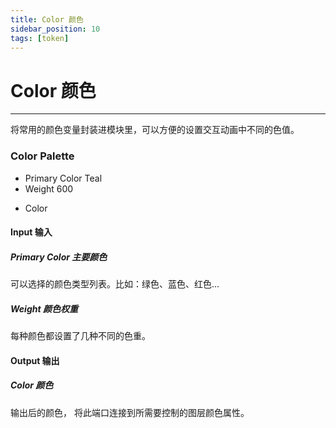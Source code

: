 ```yaml
---
title: Color 颜色
sidebar_position: 10
tags: [token]
---
```


# Color 颜色

---

将常用的颜色变量封装进模块里，可以方便的设置交互动画中不同的色值。

<!-- ![](http://ssy-design.oss-cn-shenzhen.aliyuncs.com/images/ixd/patches/color%20palette.png) -->

<div className="patch-container">
    <div className="patch processor">
        <h3>Color Palette</h3>
        <ul className="inputs">
            <li>Primary Color <span>Teal</span></li>
            <li>Weight <span>600</span></li>
        </ul>
        <ul className="outputs">
            <li><span></span>Color</li>
        </ul>
    </div>
</div>

#### Input 输入

##### Primary Color 主要颜色

可以选择的颜色类型列表。比如：绿色、蓝色、红色...

##### Weight 颜色权重

每种颜色都设置了几种不同的色重。

#### Output 输出

##### Color 颜色

输出后的颜色， 将此端口连接到所需要控制的图层颜色属性。
